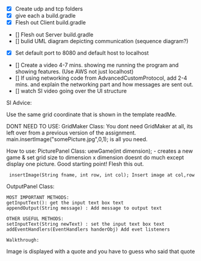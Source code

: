 - [X] Create udp and tcp folders
- [X] give each a build.gradle
- [X] Flesh out Client build.gradle
- [] Flesh out Server build.gradle
- [] bulid UML diagram depicting communication (sequence diagram?)
- [X] Set default port to 8080 and default host to localhost
- [] Create a video 4-7 mins. showing me running the program and showing features. (Use AWS not just localhost)
- [] If using networking code from AdvancedCustomProtocol, add 2-4 mins. and explain the networking part and how messages are sent out. 
- [] watch SI video going over the UI structure





SI Advice: 
 
Use the same grid coordinate that is shown in the template readMe.

DONT NEED TO USE:
GridMaker Class: 
	You dont need GridMaker at all, its left over from a previous version of the assignment.
	main.insertImage("somePicture.jpg",0,1); is all you need.


How to use: 
PicturePanel Class:
	 uewGame(int dimension); - creates a new game & set grid size to dimension x dimension
	 	doesnt do much except display one picture. 
	 	Good starting point!
	 	Flesh this out. 
	 
	 insertImage(String fname, int row, int col); Insert image at col,row
	 
OutputPanel Class:

	MOST IMPORTANT METHODS:
	getInputText(): get the input text box text
	appendOutput(String message) : Add message to output text
	
	OTHER USEFUL METHODS:
	setInputText(String newText) : set the input text box text
	addEventHandlers(EventHandlers handerObj) Add evet listeners
	
	Walkthrough:
	
Image is displayed with a quote and you have to guess who said that quote	



